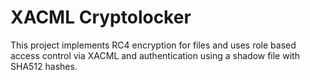 # XACML Cryptolocker
This project implements RC4 encryption for files and uses role based access control via XACML and authentication using a shadow file with SHA512 hashes. 
